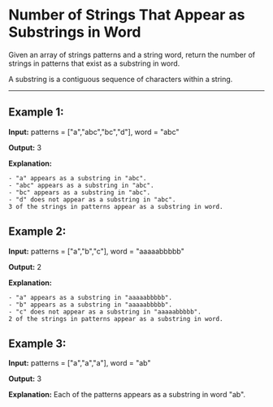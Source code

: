 # Number of Strings That Appear as Substrings in Word

Given an array of strings patterns and a string word, return the number of strings in patterns that exist as a substring in word.

A substring is a contiguous sequence of characters within a string.

---

## Example 1:

**Input:** patterns = ["a","abc","bc","d"], word = "abc"

**Output:** 3

**Explanation:**

    - "a" appears as a substring in "abc".
    - "abc" appears as a substring in "abc".
    - "bc" appears as a substring in "abc".
    - "d" does not appear as a substring in "abc".
    3 of the strings in patterns appear as a substring in word.


## Example 2:

**Input:** patterns = ["a","b","c"], word = "aaaaabbbbb"

**Output:** 2

**Explanation:**

    - "a" appears as a substring in "aaaaabbbbb".
    - "b" appears as a substring in "aaaaabbbbb".
    - "c" does not appear as a substring in "aaaaabbbbb".
    2 of the strings in patterns appear as a substring in word.


## Example 3:

**Input:** patterns = ["a","a","a"], word = "ab"

**Output:** 3

**Explanation:** Each of the patterns appears as a substring in word "ab".